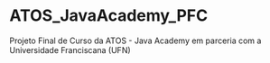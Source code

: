 # ATOS_JavaAcademy_PFC

Projeto Final de Curso da ATOS - Java Academy em parceria com a Universidade Franciscana (UFN)
